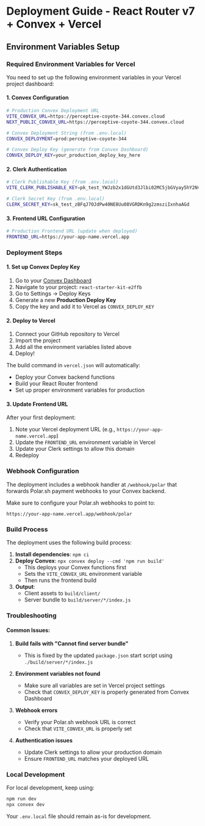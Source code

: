 # Deployment Guide - React Router v7 + Convex + Vercel

## Environment Variables Setup

### Required Environment Variables for Vercel

You need to set up the following environment variables in your Vercel project dashboard:

#### 1. Convex Configuration
```bash
# Production Convex Deployment URL
VITE_CONVEX_URL=https://perceptive-coyote-344.convex.cloud
NEXT_PUBLIC_CONVEX_URL=https://perceptive-coyote-344.convex.cloud

# Convex Deployment String (from .env.local)
CONVEX_DEPLOYMENT=prod:perceptive-coyote-344

# Convex Deploy Key (generate from Convex Dashboard)
CONVEX_DEPLOY_KEY=your_production_deploy_key_here
```

#### 2. Clerk Authentication
```bash
# Clerk Publishable Key (from .env.local)
VITE_CLERK_PUBLISHABLE_KEY=pk_test_YWJzb2x1dGUtd3Jlbi02MC5jbGVyay5hY2NvdW50cy5kZXYk

# Clerk Secret Key (from .env.local)
CLERK_SECRET_KEY=sk_test_zBFqJ7OJdPw40NE8Uu08VGRDKn9g2zmsziIxnhaAGd
```

#### 3. Frontend URL Configuration
```bash
# Production Frontend URL (update when deployed)
FRONTEND_URL=https://your-app-name.vercel.app
```

### Deployment Steps

#### 1. Set up Convex Deploy Key
1. Go to your [Convex Dashboard](https://dashboard.convex.dev)
2. Navigate to your project: `react-starter-kit-e2ffb`
3. Go to Settings → Deploy Keys
4. Generate a new **Production Deploy Key**
5. Copy the key and add it to Vercel as `CONVEX_DEPLOY_KEY`

#### 2. Deploy to Vercel
1. Connect your GitHub repository to Vercel
2. Import the project
3. Add all the environment variables listed above
4. Deploy!

The build command in `vercel.json` will automatically:
- Deploy your Convex backend functions
- Build your React Router frontend
- Set up proper environment variables for production

#### 3. Update Frontend URL
After your first deployment:
1. Note your Vercel deployment URL (e.g., `https://your-app-name.vercel.app`)
2. Update the `FRONTEND_URL` environment variable in Vercel
3. Update your Clerk settings to allow this domain
4. Redeploy

### Webhook Configuration

The deployment includes a webhook handler at `/webhook/polar` that forwards Polar.sh payment webhooks to your Convex backend.

Make sure to configure your Polar.sh webhooks to point to:
```
https://your-app-name.vercel.app/webhook/polar
```

### Build Process

The deployment uses the following build process:

1. **Install dependencies**: `npm ci`
2. **Deploy Convex**: `npx convex deploy --cmd 'npm run build'`
   - This deploys your Convex functions first
   - Sets the `VITE_CONVEX_URL` environment variable
   - Then runs the frontend build
3. **Output**: 
   - Client assets to `build/client/`
   - Server bundle to `build/server/*/index.js`

### Troubleshooting

#### Common Issues:

1. **Build fails with "Cannot find server bundle"**
   - This is fixed by the updated `package.json` start script using `./build/server/*/index.js`

2. **Environment variables not found**
   - Make sure all variables are set in Vercel project settings
   - Check that `CONVEX_DEPLOY_KEY` is properly generated from Convex Dashboard

3. **Webhook errors**
   - Verify your Polar.sh webhook URL is correct
   - Check that `VITE_CONVEX_URL` is properly set

4. **Authentication issues**
   - Update Clerk settings to allow your production domain
   - Ensure `FRONTEND_URL` matches your deployed URL

### Local Development

For local development, keep using:
```bash
npm run dev
npx convex dev
```

Your `.env.local` file should remain as-is for development.